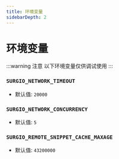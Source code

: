 ```yaml
---
title: 环境变量
sidebarDepth: 2
---
```


# 环境变量

:::warning 注意
以下环境变量仅供调试使用
:::

### `SURGIO_NETWORK_TIMEOUT`

- 默认值: `20000`

### `SURGIO_NETWORK_CONCURRENCY`

- 默认值: `5`

### `SURGIO_REMOTE_SNIPPET_CACHE_MAXAGE`

- 默认值: `43200000`
